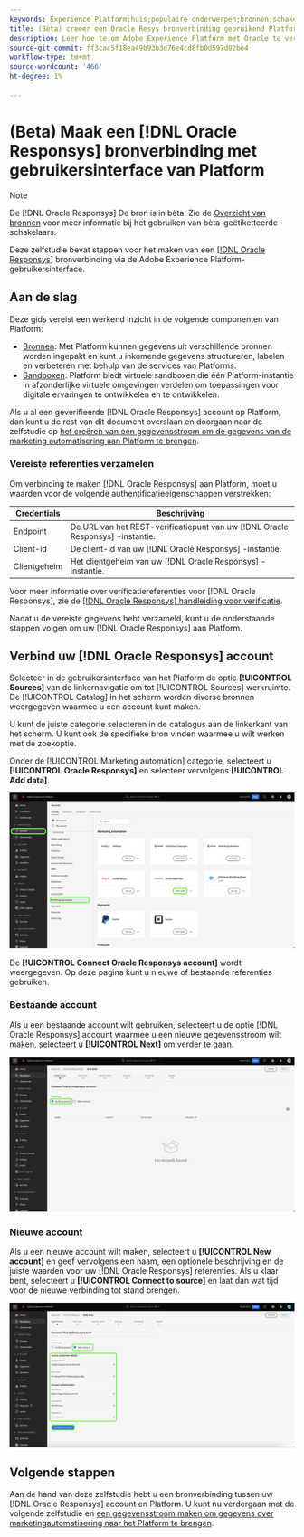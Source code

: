 ```yaml
---
keywords: Experience Platform;huis;populaire onderwerpen;bronnen;schakelaars;oracle;
title: (Bèta) creeer een Oracle Resys bronverbinding gebruikend Platform UI
description: Leer hoe te om Adobe Experience Platform met Oracle te verbinden Resys gebruikend Platform UI.
source-git-commit: ff3cac5f18ea49b93b3d76e4cd8fb0d597d02be4
workflow-type: tm+mt
source-wordcount: '466'
ht-degree: 1%

---
```


# (Beta) Maak een [!DNL Oracle Responsys] bronverbinding met gebruikersinterface van Platform

>[!NOTE]
>
>De [!DNL Oracle Responsys] De bron is in bèta. Zie de [Overzicht van bronnen](../../../../home.md#terms-and-conditions) voor meer informatie bij het gebruiken van bèta-geëtiketteerde schakelaars.

Deze zelfstudie bevat stappen voor het maken van een [[!DNL Oracle Responsys]](../../../../connectors/marketing-automation/oracle-responsys.md) bronverbinding via de Adobe Experience Platform-gebruikersinterface.

## Aan de slag

Deze gids vereist een werkend inzicht in de volgende componenten van Platform:

* [Bronnen](../../../../home.md): Met Platform kunnen gegevens uit verschillende bronnen worden ingepakt en kunt u inkomende gegevens structureren, labelen en verbeteren met behulp van de services van Platforms.
* [Sandboxen](../../../../../sandboxes/home.md): Platform biedt virtuele sandboxen die één Platform-instantie in afzonderlijke virtuele omgevingen verdelen om toepassingen voor digitale ervaringen te ontwikkelen en te ontwikkelen.

Als u al een geverifieerde [!DNL Oracle Responsys] account op Platform, dan kunt u de rest van dit document overslaan en doorgaan naar de zelfstudie op [het creëren van een gegevensstroom om de gegevens van de marketing automatisering aan Platform te brengen](../../dataflow/marketing-automation.md).

### Vereiste referenties verzamelen

Om verbinding te maken [!DNL Oracle Responsys] aan Platform, moet u waarden voor de volgende authentificatieeigenschappen verstrekken:

| Credentials | Beschrijving |
| --- | --- |
| Endpoint | De URL van het REST-verificatiepunt van uw [!DNL Oracle Responsys] -instantie. |
| Client-id | De client-id van uw [!DNL Oracle Responsys] -instantie. |
| Clientgeheim | Het clientgeheim van uw [!DNL Oracle Responsys] -instantie. |

Voor meer informatie over verificatiereferenties voor [!DNL Oracle Responsys], zie de [[!DNL Oracle Responsys] handleiding voor verificatie](https://docs.oracle.com/en/cloud/saas/marketing/responsys-develop/API/GetStarted/authentication.htm).

Nadat u de vereiste gegevens hebt verzameld, kunt u de onderstaande stappen volgen om uw [!DNL Oracle Responsys] aan Platform.

## Verbind uw [!DNL Oracle Responsys] account

Selecteer in de gebruikersinterface van het Platform de optie **[!UICONTROL Sources]** van de linkernavigatie om tot [!UICONTROL Sources] werkruimte. De [!UICONTROL Catalog] in het scherm worden diverse bronnen weergegeven waarmee u een account kunt maken.

U kunt de juiste categorie selecteren in de catalogus aan de linkerkant van het scherm. U kunt ook de specifieke bron vinden waarmee u wilt werken met de zoekoptie.

Onder de [!UICONTROL Marketing automation] categorie, selecteert u **[!UICONTROL Oracle Responsys]** en selecteer vervolgens **[!UICONTROL Add data]**.

![De Adobe Experience Platform-broncatalogus met de gemarkeerde bron Resys van het Oracle.](../../../../images/tutorials/create/oracle-responsys/catalog.png)

De **[!UICONTROL Connect Oracle Responsys account]** wordt weergegeven. Op deze pagina kunt u nieuwe of bestaande referenties gebruiken.

### Bestaande account

Als u een bestaande account wilt gebruiken, selecteert u de optie [!DNL Oracle Responsys] account waarmee u een nieuwe gegevensstroom wilt maken, selecteert u **[!UICONTROL Next]** om verder te gaan.

![Het bestaande scherm van de rekeningsauthentificatie voor Oracle Responsys.](../../../../images/tutorials/create/oracle-responsys/existing.png)

### Nieuwe account

Als u een nieuwe account wilt maken, selecteert u **[!UICONTROL New account]** en geef vervolgens een naam, een optionele beschrijving en de juiste waarden voor uw [!DNL Oracle Responsys] referenties. Als u klaar bent, selecteert u **[!UICONTROL Connect to source]** en laat dan wat tijd voor de nieuwe verbinding tot stand brengen.

![Het nieuwe scherm van de rekeningsauthentificatie voor Oracle Responsys.](../../../../images/tutorials/create/oracle-eloqua/new.png)

## Volgende stappen

Aan de hand van deze zelfstudie hebt u een bronverbinding tussen uw [!DNL Oracle Responsys] account en Platform. U kunt nu verdergaan met de volgende zelfstudie en [een gegevensstroom maken om gegevens over marketingautomatisering naar het Platform te brengen](../../dataflow/marketing-automation.md).

